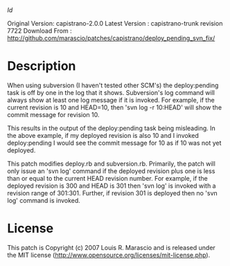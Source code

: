 $Id$

Original Version: capistrano-2.0.0
Latest Version  : capistrano-trunk revision 7722
Download From   : http://github.com/marascio/patches/capistrano/deploy_pending_svn_fix/

Description
===========

When using subversion (I haven't tested other SCM's) the deploy:pending
task is off by one in the log that it shows. Subversion's log command
will always show at least one log message if it is invoked. For example,
if the current revision is 10 and HEAD=10, then 'svn log -r 10:HEAD'
will show the commit message for revision 10.

This results in the output of the deploy:pending task being misleading.
In the above example, if my deployed revision is also 10 and I invoked
deploy:pending I would see the commit message for 10 as if 10 was not
yet deployed.

This patch modifies deploy.rb and subversion.rb. Primarily, the patch
will only issue an 'svn log' command if the deployed revision plus one
is less than or equal to the current HEAD revision number. For example,
if the deployed revision is 300 and HEAD is 301 then 'svn log' is
invoked with a revision range of 301:301. Further, if revision 301 is
deployed then no 'svn log' command is invoked.

License
=======

This patch is Copyright (c) 2007 Louis R. Marascio and is released under
the MIT license (http://www.opensource.org/licenses/mit-license.php).


